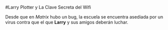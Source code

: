 #Larry Plotter y La Clave Secreta del Wifi

Desde que en *Matrix* hubo un bug, la escuela se encuentra asediada por un virus
contra que el que **Larry** y sus amigos deberán luchar.
